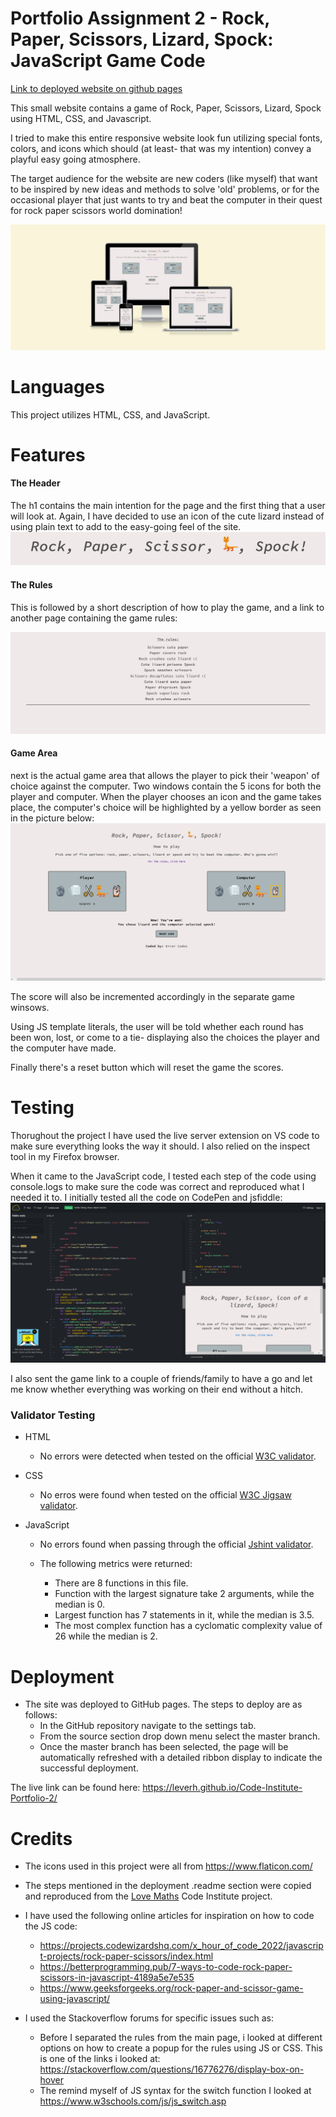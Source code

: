 # Portfolio Assignment 2 - Rock, Paper, Scissors, Lizard, Spock: JavaScript Game Code

[Link to deployed website on github pages](https://leverh.github.io/Code-Institute-Portfolio-2/)

This small website contains a game of Rock, Paper, Scissors, Lizard, Spock using HTML, CSS, and Javascript. 

I tried to make this entire responsive website look fun utilizing special fonts, colors, and icons which should (at least- that was my intention) convey a playful easy going atmosphere. 

The target audience for the website are new coders (like myself) that want to be inspired by new ideas and methods to solve 'old' problems, or for the occasional player that just wants to try and beat the computer in their quest for rock paper scissors world domination!

![Site image in 4 different screen sizes](assets/Images/Screenshot%202023-02-12%20at%2015-59-03%20Am%20I%20Responsive.png)

# Languages

This project utilizes HTML, CSS, and JavaScript.

# Features

#### The Header
The h1 contains the main intention for the page and the first thing that a user will look at. Again, I have decided to use an icon of the cute lizard instead of using plain text to add to the easy-going feel of the site.
![Image of the H1 element](assets/Images/Screenshot%202023-02-12%20at%2016-16-49%20Rock%20Paper%20Scissor%20Lizard%20Spock%20JavaScript%20Game%20Code.png)

#### The Rules
This is followed by a short description of how to play the game, and a link to another page containing the game rules:

![screenshot of rules page](assets/Images/Screenshot%202023-02-12%20at%2016-20-22%20Rock%20Paper%20Scissor%20Lizard%20Spock%20JavaScript%20Game%20Rules.png)

#### Game Area
next is the actual game area that allows the player to pick their 'weapon' of choice against the computer. Two windows contain the 5 icons for both the player and computer. When the player chooses an icon and the game takes place, the computer's choice will be highlighted by a yellow border as seen in the picture below: 
![screenshot of main game page containing the two game windows](assets/Images/Screenshot%202023-02-12%20at%2016-25-55%20Rock%20Paper%20Scissor%20Lizard%20Spock%20JavaScript%20Game%20Code.png)

The score will also be incremented accordingly in the separate game winsows. 

Using JS template literals, the user will be told whether each round has been won, lost, or come to a tie- displaying also the choices the player and the computer have made.

Finally there's a reset button which will reset the game the scores.

# Testing

Thorughout the project I have used the live server extension on VS code to make sure everything looks the way it should. I also relied on the inspect tool in my Firefox browser.

When it came to the JavaScript code, I tested each step of the code using console.logs to make sure the code was correct and reproduced what I needed it to. 
I initially tested all the code on CodePen and jsfiddle: 
![screenshot of testing on jdfiddle](assets/Images/Screenshot%202023-02-12%20at%2016-41-11%20JSFiddle%20-%20Code%20Playground.png)

I also sent the game link to a couple of friends/family to have a go and let me know whether everything was working on their end without a hitch. 

### Validator Testing

- HTML
  
    - No errors were detected when tested on the official [W3C validator](https://validator.w3.org/nu/?doc=https%3A%2F%2Fleverh.github.io%2FCode-Institute-Portfolio-2%2F).

- CSS
  
    - No erros were found when tested on the official [W3C Jigsaw validator](https://jigsaw.w3.org/css-validator/validator?uri=https%3A%2F%2Fleverh.github.io%2FCode-Institute-Portfolio-2%2F&profile=css3svg&usermedium=all&warning=1&vextwarning=&lang=en).

- JavaScript
  
    - No errors found when passing through the official [Jshint validator](https://jshint.com/).
  - The following metrics were returned:
  
    - There are 8 functions in this file.
    - Function with the largest signature take 2 arguments, while the median is 0.
    - Largest function has 7 statements in it, while the median is 3.5.
    - The most complex function has a cyclomatic complexity value of 26 while the median is 2.


# Deployment

-   The site was deployed to GitHub pages. The steps to deploy are as follows:
    - In the GitHub repository navigate to the settings tab.
    - From the source section drop down menu select the master branch.
    - Once the master branch has been selected, the page will be automatically refreshed with a detailed ribbon display to indicate the successful deployment.

The live link can be found here: https://leverh.github.io/Code-Institute-Portfolio-2/

# Credits

- The icons used in this project were all from https://www.flaticon.com/
- The steps mentioned in the deployment .readme section were copied and reproduced from the [Love Maths](https://github.com/Code-Institute-Solutions/readme-love-maths/blob/master/README.md) Code Institute project.
- I have used the following online articles for inspiration on how to code the JS code:
    - https://projects.codewizardshq.com/x_hour_of_code_2022/javascript-projects/rock-paper-scissors/index.html
    - https://betterprogramming.pub/7-ways-to-code-rock-paper-scissors-in-javascript-4189a5e7e535
    - https://www.geeksforgeeks.org/rock-paper-and-scissor-game-using-javascript/

- I used the Stackoverflow forums for specific issues such as:
    - Before I separated the rules from the main page, i looked at different options on how to create a popup for the rules using JS or CSS. This is one of the links i looked at: https://stackoverflow.com/questions/16776276/display-box-on-hover
    - The remind myself of JS syntax for the switch function I looked at https://www.w3schools.com/js/js_switch.asp
